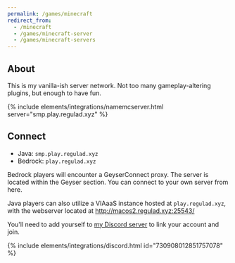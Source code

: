 ```yaml
---
permalink: /games/minecraft
redirect_from: 
  - /minecraft
  - /games/minecraft-server
  - /games/minecraft-servers
---
```

## About
This is my vanilla-ish server network. Not too many gameplay-altering plugins, but enough to have fun.

{% include elements/integrations/namemcserver.html server="smp.play.regulad.xyz" %}

## Connect
* Java: `smp.play.regulad.xyz`
* Bedrock: `play.regulad.xyz`

Bedrock players will encounter a GeyserConnect proxy. The server is located within the Geyser section. You can connect to your own server from here.

Java players can also utilize a VIAaaS instance hosted at `play.regulad.xyz`, with the webserver located at http://macos2.regulad.xyz:25543/

You'll need to add yourself to [my Discord server](/r/discord) to link your account and join.

{% include elements/integrations/discord.html id="730908012851757078" %}
